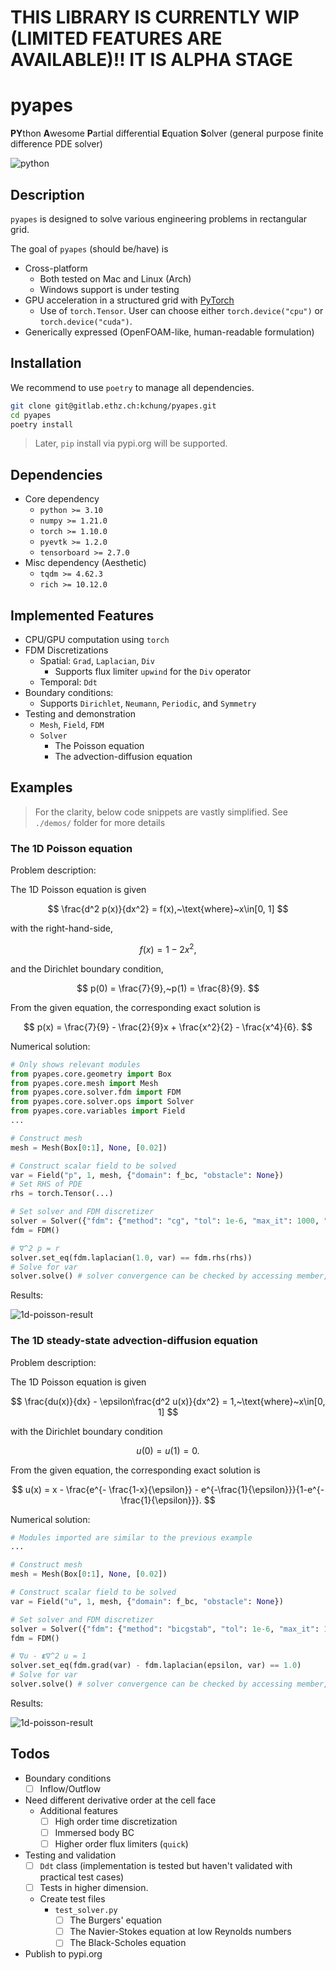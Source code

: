 
# THIS LIBRARY IS CURRENTLY WIP (LIMITED FEATURES ARE AVAILABLE)!! IT IS ALPHA STAGE

# pyapes

**PY**thon **A**wesome **P**artial differential **E**quation **S**olver (general purpose finite difference PDE solver)

![python](http://ForTheBadge.com/images/badges/made-with-python.svg)

## Description

`pyapes` is designed to solve various engineering problems in rectangular grid.

The goal of `pyapes` (should be/have) is

- Cross-platform
  - Both tested on Mac and Linux (Arch)
  - Windows support is under testing
- GPU acceleration in a structured grid with [PyTorch](https://pytorch.org)
  - Use of `torch.Tensor`. User can choose either `torch.device("cpu")` or `torch.device("cuda")`.
- Generically expressed (OpenFOAM-like, human-readable formulation)

## Installation

We recommend to use `poetry` to manage all dependencies.

```bash
git clone git@gitlab.ethz.ch:kchung/pyapes.git
cd pyapes
poetry install
```

> Later, `pip` install via pypi.org will be supported.

## Dependencies

- Core dependency
  - `python >= 3.10`
  - `numpy >= 1.21.0`
  - `torch >= 1.10.0`
  - `pyevtk >= 1.2.0`
  - `tensorboard >= 2.7.0`
- Misc dependency (Aesthetic)
  - `tqdm >= 4.62.3`
  - `rich >= 10.12.0`

## Implemented Features

- CPU/GPU computation using `torch`
- FDM Discretizations
  - Spatial: `Grad`, `Laplacian`, `Div`
    - Supports flux limiter `upwind` for the `Div` operator
  - Temporal: `Ddt`
- Boundary conditions:
  - Supports `Dirichlet`, `Neumann`, `Periodic`, and `Symmetry`
- Testing and demonstration
  - `Mesh`, `Field`, `FDM`
  - `Solver`
    - The Poisson equation
    - The advection-diffusion equation

## Examples

> For the clarity, below code snippets are vastly simplified. See `./demos/` folder for more details

### The 1D Poisson equation

Problem description:

The 1D Poisson equation is given

$$
\frac{d^2 p(x)}{dx^2} = f(x),~\text{where}~x\in[0, 1]
$$

with the right-hand-side,

$$
f(x) = 1 - 2 x^2,
$$

and the Dirichlet boundary condition,

$$
p(0) = \frac{7}{9},~p(1) = \frac{8}{9}.
$$

From the given equation, the corresponding exact solution is

$$
p(x) = \frac{7}{9} - \frac{2}{9}x + \frac{x^2}{2} - \frac{x^4}{6}.
$$

Numerical solution:

```python
# Only shows relevant modules
from pyapes.core.geometry import Box
from pyapes.core.mesh import Mesh
from pyapes.core.solver.fdm import FDM
from pyapes.core.solver.ops import Solver
from pyapes.core.variables import Field
...

# Construct mesh
mesh = Mesh(Box[0:1], None, [0.02])

# Construct scalar field to be solved
var = Field("p", 1, mesh, {"domain": f_bc, "obstacle": None})
# Set RHS of PDE
rhs = torch.Tensor(...)

# Set solver and FDM discretizer
solver = Solver({"fdm": {"method": "cg", "tol": 1e-6, "max_it": 1000, "report" True}})
fdm = FDM()

# ∇^2 p = r
solver.set_eq(fdm.laplacian(1.0, var) == fdm.rhs(rhs))
# Solve for var
solver.solve() # solver convergence can be checked by accessing member, `solver.report`
```

Results:

![1d-poisson-result](./assets/demo_figs/poisson_1d.png)

### The 1D steady-state advection-diffusion equation

Problem description:

The 1D Poisson equation is given

$$
\frac{du(x)}{dx} - \epsilon\frac{d^2 u(x)}{dx^2} = 1,~\text{where}~x\in[0, 1]
$$

with the Dirichlet boundary condition

$$
u(0) = u(1) = 0.
$$

From the given equation, the corresponding exact solution is

$$
u(x) = x - \frac{e^{- \frac{1-x}{\epsilon}} - e^{-\frac{1}{\epsilon}}}{1-e^{-\frac{1}{\epsilon}}}.
$$

Numerical solution:

```python
# Modules imported are similar to the previous example
...

# Construct mesh
mesh = Mesh(Box[0:1], None, [0.02])

# Construct scalar field to be solved
var = Field("u", 1, mesh, {"domain": f_bc, "obstacle": None})

# Set solver and FDM discretizer
solver = Solver({"fdm": {"method": "bicgstab", "tol": 1e-6, "max_it": 1000, "report" True}})
fdm = FDM()

# ∇u - 𝞮∇^2 u = 1
solver.set_eq(fdm.grad(var) - fdm.laplacian(epsilon, var) == 1.0)
# Solve for var
solver.solve() # solver convergence can be checked by accessing member, `solver.report`
```

Results:

![1d-poisson-result](./assets/demo_figs/advection_diffusion_1d.png)

## Todos

- Boundary conditions
  - [ ] Inflow/Outflow
- Need different derivative order at the cell face
  - Additional features
    - [ ] High order time discretization
    - [ ] Immersed body BC
    - [ ] Higher order flux limiters (`quick`)
- Testing and validation
  - [ ] `Ddt` class (implementation is tested but haven't validated with practical test cases)
  - [ ] Tests in higher dimension.
  - Create test files
    - `test_solver.py`
      - [ ] The Burgers' equation
      - [ ] The Navier-Stokes equation at low Reynolds numbers
      - [ ] The Black-Scholes equation
- Publish to pypi.org
